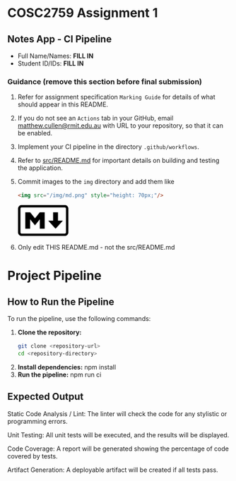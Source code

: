 # COSC2759 Assignment 1
## Notes App - CI Pipeline
- Full Name/Names: **FILL IN**
- Student ID/IDs: **FILL IN**

### Guidance (remove this section before final submission)

1. Refer for assignment specification `Marking Guide` for details of what should appear in this README.

2. If you do not see an `Actions` tab in your GitHub, email matthew.cullen@rmit.edu.au with URL to your repository, so that it can be enabled.

3. Implement your CI pipeline in the directory `.github/workflows`.

4. Refer to [src/README.md](/src/README.md) for important details on building and testing the application.

5. Commit images to the `img` directory and add them like
    ```html
    <img src="/img/md.png" style="height: 70px;"/>
    ```
    <img src="/img/md.png" style="height: 70px;"/>

6. Only edit THIS README.md - not the src/README.md

# Project Pipeline

## How to Run the Pipeline

To run the pipeline, use the following commands:

1. **Clone the repository:**
   ```sh
   git clone <repository-url>
   cd <repository-directory>

2. **Install dependencies:**
    npm install
3. **Run the pipeline:**
    npm run ci

## Expected Output

Static Code Analysis / Lint: The linter will check the code for any stylistic or programming errors.

Unit Testing: All unit tests will be executed, and the results will be displayed.

Code Coverage: A report will be generated showing the percentage of code covered by tests.

Artifact Generation: A deployable artifact will be created if all tests pass.
